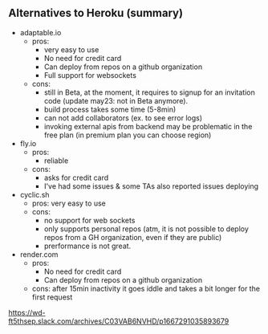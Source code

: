 


## Alternatives to Heroku (summary)

- adaptable.io
  - pros: 
    - very easy to use 
    - No need for credit card 
    - Can deploy from repos on a github organization
    - Full support for websockets
  - cons: 
    - still in Beta, at the moment, it requires to signup for an invitation code (update may23: not in Beta anymore).
    - build process takes some time (5-8min)
    - can not add collaborators (ex. to see error logs)
    - invoking external apis from backend may be problematic in the free plan (in premium plan you can choose region)
- fly.io
  - pros:
    - reliable
  - cons: 
    - asks for credit card
    - I've had some issues & some TAs also reported issues deploying
- cyclic.sh
  - pros: very easy to use
  - cons:
    - no support for web sockets
    - only supports personal repos (atm, it is not possible to deploy repos from a GH organization, even if they are public)
    - prerformance is not great.
- render.com
  - pros: 
    - No need for credit card 
    - Can deploy from repos on a github organization
  - cons: after 15min inactivity it goes iddle and takes a bit longer for the first request


https://wd-ft5thsep.slack.com/archives/C03VAB6NVHD/p1667291035893679


